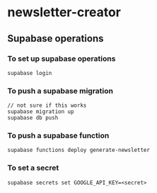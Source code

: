 # newsletter-creator

## Supabase operations
### To set up supabase operations
```
supabase login
```

### To push a supabase migration
```
// not sure if this works
supabase migration up
supabase db push
```

### To push a supabase function
```
supabase functions deploy generate-newsletter
```

### To set a secret
```
supabase secrets set GOOGLE_API_KEY=<secret>
```
